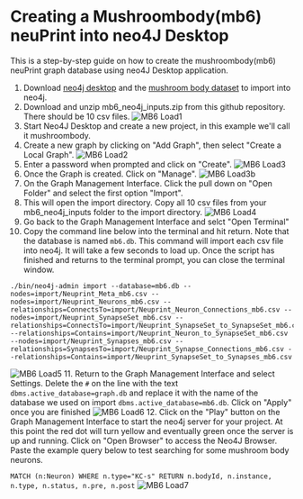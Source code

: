 # Creating a Mushroombody(mb6) neuPrint into neo4J Desktop
This is a step-by-step guide on how to create the mushroombody(mb6) neuPrint graph database using neo4J Desktop application.

1. Download [neo4j desktop](https://neo4j.com/download-center/#desktop) and the [mushroom body dataset](https://storage.cloud.google.com/hemibrain-release/neuprint/mb6_neo4j_inputs.zip) to import into neo4j.
2. Download and unzip mb6_neo4j_inputs.zip from this github repository. There should be 10 csv files.
![MB6 Load1](images/mb6_load1.png)
3. Start Neo4J Desktop and create a new project, in this example we'll call it mushroombody.
4. Create a new graph by clicking on "Add Graph", then select "Create a Local Graph".
![MB6 Load2](images/mb6_load2.png)
5. Enter a password when prompted and click on "Create".
![MB6 Load3](images/mb6_load3.png)
6. Once the Graph is created. Click on "Manage".
![MB6 Load3b](images/mb6_load3b.png)
7. On the Graph Management Interface. Click the pull down on "Open Folder" and select the first option "Import".
8. This will open the import directory. Copy all 10 csv files from your mb6_neo4j_inputs folder to the import directory.
![MB6 Load4](images/mb6_load4.png)
9. Go back to the Graph Management Interface and selct "Open Terminal"
10. Copy the command line below into the terminal and hit return. Note that the database is named `mb6.db`. This command will import each csv file into neo4j. It will take a few seconds to load up. Once the script has finished and returns to the terminal prompt, you can close the terminal window.

```
./bin/neo4j-admin import --database=mb6.db --nodes=import/Neuprint_Meta_mb6.csv --nodes=import/Neuprint_Neurons_mb6.csv --relationships=ConnectsTo=import/Neuprint_Neuron_Connections_mb6.csv --nodes=import/Neuprint_SynapseSet_mb6.csv --relationships=ConnectsTo=import/Neuprint_SynapseSet_to_SynapseSet_mb6.csv --relationships=Contains=import/Neuprint_Neuron_to_SynapseSet_mb6.csv --nodes=import/Neuprint_Synapses_mb6.csv --relationships=SynapsesTo=import/Neuprint_Synapse_Connections_mb6.csv --relationships=Contains=import/Neuprint_SynapseSet_to_Synapses_mb6.csv
```
![MB6 Load5](images/mb6_load5.png)
11. Return to the Graph Management Interface and select Settings. Delete the `#` on the line with the text `dbms.active_database=graph.db` and replace it with the name of the database we used on import `dbms.active_database=mb6.db`. Click on "Apply" once you are finished
![MB6 Load6](images/mb6_load6.png)
12. Click on the "Play" button on the Graph Management Interface to start the neo4j server for your project. At this point the red dot will turn yellow and eventually green once the server is up and running. Click on "Open Browser" to access the Neo4J Browser. Paste the example query below to test searching for some mushroom body neurons.

```MATCH (n:Neuron) WHERE n.type="KC-s" RETURN n.bodyId, n.instance, n.type, n.status, n.pre, n.post```
![MB6 Load7](images/mb6_load7.png)
